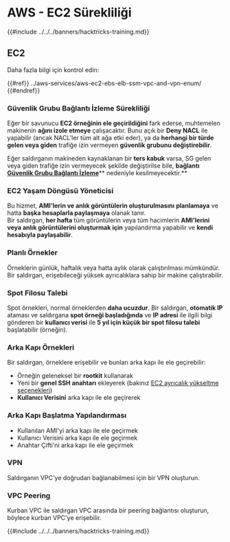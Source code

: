 # AWS - EC2 Sürekliliği

{{#include ../../../banners/hacktricks-training.md}}

## EC2

Daha fazla bilgi için kontrol edin:

{{#ref}}
../aws-services/aws-ec2-ebs-elb-ssm-vpc-and-vpn-enum/
{{#endref}}

### Güvenlik Grubu Bağlantı İzleme Sürekliliği

Eğer bir savunucu **EC2 örneğinin ele geçirildiğini** fark ederse, muhtemelen makinenin **ağını izole etmeye** çalışacaktır. Bunu açık bir **Deny NACL** ile yapabilir (ancak NACL'ler tüm alt ağa etki eder), ya da **herhangi bir türde gelen veya giden** trafiğe izin vermeyen **güvenlik grubunu değiştirebilir**.

Eğer saldırganın makineden kaynaklanan bir **ters kabuk** varsa, SG gelen veya giden trafiğe izin vermeyecek şekilde değiştirilse bile, **bağlantı** [**Güvenlik Grubu Bağlantı İzleme**](https://docs.aws.amazon.com/AWSEC2/latest/UserGuide/security-group-connection-tracking.html)** nedeniyle kesilmeyecektir.**

### EC2 Yaşam Döngüsü Yöneticisi

Bu hizmet, **AMI'lerin ve anlık görüntülerin oluşturulmasını** **planlamaya** ve hatta **başka hesaplarla paylaşmaya** olanak tanır.\
Bir saldırgan, **her hafta** tüm görüntülerin veya tüm hacimlerin **AMI'lerini veya anlık görüntülerini oluşturmak için** yapılandırma yapabilir ve **kendi hesabıyla paylaşabilir**.

### Planlı Örnekler

Örneklerin günlük, haftalık veya hatta aylık olarak çalıştırılması mümkündür. Bir saldırgan, erişebileceği yüksek ayrıcalıklara sahip bir makine çalıştırabilir.

### Spot Filosu Talebi

Spot örnekleri, normal örneklerden **daha ucuzdur**. Bir saldırgan, **otomatik IP** ataması ve saldırgana **spot örneği başladığında** ve **IP adresi** ile ilgili bilgi gönderen bir **kullanıcı verisi** ile **5 yıl için küçük bir spot filosu talebi** başlatabilir (örneğin).

### Arka Kapı Örnekleri

Bir saldırgan, örneklere erişebilir ve bunları arka kapı ile ele geçirebilir:

- Örneğin geleneksel bir **rootkit** kullanarak
- Yeni bir **genel SSH anahtarı** ekleyerek (bakınız [EC2 ayrıcalık yükseltme seçenekleri](../aws-privilege-escalation/aws-ec2-privesc.md))
- **Kullanıcı Verisini** arka kapı ile ele geçirerek

### **Arka Kapı Başlatma Yapılandırması**

- Kullanılan AMI'yi arka kapı ile ele geçirmek
- Kullanıcı Verisini arka kapı ile ele geçirmek
- Anahtar Çifti'ni arka kapı ile ele geçirmek

### VPN

Saldırganın VPC'ye doğrudan bağlanabilmesi için bir VPN oluşturun.

### VPC Peering

Kurban VPC ile saldırgan VPC arasında bir peering bağlantısı oluşturun, böylece kurban VPC'ye erişebilir.

{{#include ../../../banners/hacktricks-training.md}}
